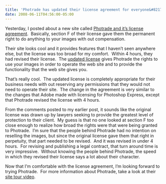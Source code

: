 ```yaml
---
title: 'Photrade has updated their license agreement for everyone&#8217;s benefit'
date: 2008-06-11T04:56:00-05:00
---
```

Yesterday, I posted about a new site called [Photrade and it&#8217;s license agreement](http://anotherlab.rajapet.net/2008/06/photrade-lets-you-sell-your-photos.html).  Basically, section F of their license gave them the permanent right to do anything to your images with out compensation. 

Their site looks cool and it provides features that I haven&#8217;t seen anywhere else, but the license was too broad for my comfort.  Within 4 hours, they had revised their license.  The [updated license](http://www.photrade.com/infoLicense.php) gives Photrade the rights to use your images in order to operate the web site and to provide the functionality that the web site gives you.

That&#8217;s really cool.  The updated license is completely appropriate for their business needs with out reserving any permissions that they would not need to operate their site.  The change in the agreement is very similar to the changes that Adobe made with licensing for Photoshop Express, except that Photrade revised the license with 4 hours.  

From the comments posted to my earlier post, it sounds like the original license was drawn up by lawyers seeking to provide the greatest level of protection to their client.  My guess is that no one looked at section F too close enough to realize how broad the rights were that were being granted to Photrade.  I&#8217;m sure that the people behind Photrade had no intention on reselling the images, but since the original license gave them that right in perpetuity, that part needed to be revised.  And it was revised in under 4 hours.  For revising and publishing a legal contract, that turn around time is very impressive.  Without knowing the people behind Photrade, the speed in which they revised their license says a lot about their character.

Now that I&#8217;m comfortable with the license agreement, I&#8217;m looking forward to trying Photrade.  For more information about Photrade, take a look at their [site tour video](http://www.photrade.com/tour.php).
